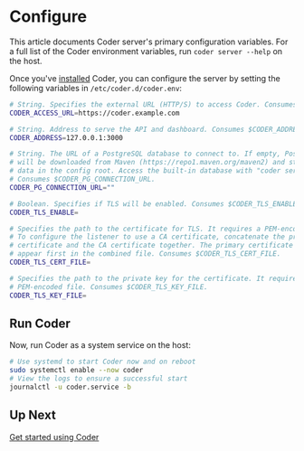 # Configure

This article documents Coder server's primary configuration variables. For a full list
of the Coder environment variables, run `coder server --help` on the host.

Once you've [installed](../install.md) Coder, you can configure the server by setting the following
variables in `/etc/coder.d/coder.env`:

```sh
# String. Specifies the external URL (HTTP/S) to access Coder. Consumes $CODER_ACCESS_URL
CODER_ACCESS_URL=https://coder.example.com

# String. Address to serve the API and dashboard. Consumes $CODER_ADDRESS (default "127.0.0.1:3000")
CODER_ADDRESS=127.0.0.1:3000

# String. The URL of a PostgreSQL database to connect to. If empty, PostgreSQL binaries
# will be downloaded from Maven (https://repo1.maven.org/maven2) and store all
# data in the config root. Access the built-in database with "coder server postgres-builtin-url".
# Consumes $CODER_PG_CONNECTION_URL.
CODER_PG_CONNECTION_URL=""

# Boolean. Specifies if TLS will be enabled. Consumes $CODER_TLS_ENABLE.
CODER_TLS_ENABLE=

# Specifies the path to the certificate for TLS. It requires a PEM-encoded file.
# To configure the listener to use a CA certificate, concatenate the primary
# certificate and the CA certificate together. The primary certificate should
# appear first in the combined file. Consumes $CODER_TLS_CERT_FILE.
CODER_TLS_CERT_FILE=

# Specifies the path to the private key for the certificate. It requires a
# PEM-encoded file. Consumes $CODER_TLS_KEY_FILE.
CODER_TLS_KEY_FILE=
```

## Run Coder

Now, run Coder as a system service on the host:

```sh
# Use systemd to start Coder now and on reboot
sudo systemctl enable --now coder
# View the logs to ensure a successful start
journalctl -u coder.service -b
```

## Up Next

[Get started using Coder](./quickstart.md)
